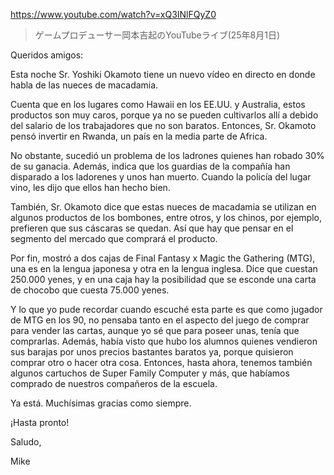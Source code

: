 https://www.youtube.com/watch?v=xQ3INlFQyZ0

> ゲームプロデューサー岡本吉起のYouTubeライブ(25年8月1日) 

Queridos amigos:

Esta noche Sr. Yoshiki Okamoto tiene un nuevo vídeo en directo en donde habla de las nueces de macadamia. 

Cuenta que en los lugares como Hawaii en los EE.UU. y Australia, estos productos son muy caros, porque ya no se pueden cultivarlos allí a debido del salario de los trabajadores que no son baratos. Entonces, Sr. Okamoto pensó invertir en Rwanda, un país en la media parte de Africa. 

No obstante, sucedió un problema de los ladrones quienes han robado 30% de su ganacia. Además, indica que los guardias de la compañía han disparado a los ladorenes y unos han muerto. Cuando la policía del lugar vino, les dijo que ellos han hecho bien.

También, Sr. Okamoto dice que estas nueces de macadamia se utilizan en algunos productos de los bombones, entre otros, y los chinos, por ejemplo, prefieren que sus cáscaras se quedan. Así que hay que pensar en el segmento del mercado que comprará el producto.

Por fin, mostró a dos cajas de Final Fantasy x Magic the Gathering (MTG), una es en la lengua japonesa y otra en la lengua inglesa. Dice que cuestan 250.000 yenes, y en una caja hay la posibilidad que se esconde una carta de chocobo que cuesta 75.000 yenes.

Y lo que yo pude recordar cuando escuché esta parte es que como jugador de MTG en los 90, no pensaba tanto en el aspecto del juego de comprar para vender las cartas, aunque yo sé que para poseer unas, tenía que comprarlas. Además, había visto que hubo los alumnos quienes vendieron sus barajas por unos precios bastantes baratos ya, porque quisieron comprar otro o hacer otra cosa. Entonces, hasta ahora, tenemos también algunos cartuchos de Super Family Computer y más, que habíamos comprado de nuestros compañeros de la escuela.

Ya está. Muchísimas gracias como siempre.

¡Hasta pronto!

Saludo,

Mike
